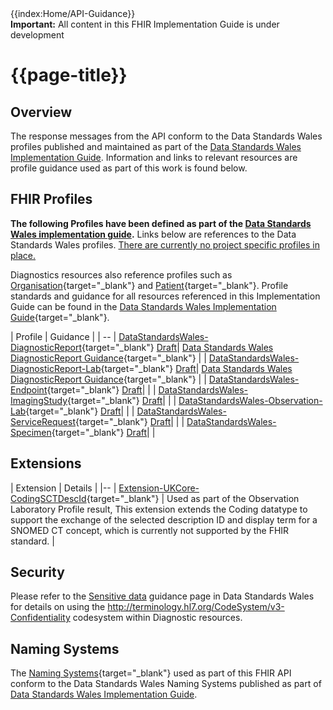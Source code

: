 <div class="col-md-6 guidancesidepanel">
{{index:Home/API-Guidance}} 
</div>
 
<div class="col-md-18">

<div class="warning"><b>Important:</b> All content in this FHIR Implementation Guide is under development</div>


# {{page-title}}

## Overview
The response messages from the API conform to the Data Standards Wales profiles published and maintained as part of the [Data Standards Wales Implementation Guide](https://simplifier.net/guide/fhir-standards-wales-implementation-guide?version=current). Information and links to relevant resources are profile guidance used as part of this work is found below.

## FHIR Profiles

**The following Profiles have been defined as part of the [Data Standards Wales implementation guide](https://simplifier.net/guide/fhir-standards-wales-implementation-guide?version=current).** Links below are references to the Data Standards Wales profiles. <u>There are currently no project specific profiles in place.</u>

Diagnostics resources also reference profiles such as [Organisation](https://simplifier.net/guide/FHIR-Standards-Wales-Implementation-Guide/Home/FHIR-Assets/Profiles-and-Extensions/Profiles/DataStandardsWales-Organization.page.md?version=current){target="_blank"} and [Patient](https://simplifier.net/guide/FHIR-Standards-Wales-Implementation-Guide/Home/FHIR-Assets/Profiles-and-Extensions/Profiles/DataStandardsWales-Patient.page.md?version=current){target="_blank"}. Profile standards and guidance for all resources referenced in this Implementation Guide can be found in the [Data Standards Wales Implementation Guide](https://simplifier.net/guide/FHIR-Standards-Wales-Implementation-Guide/Home?version=current){target="_blank"}.

| Profile | Guidance |
| --
| [DataStandardsWales-DiagnosticReport](https://simplifier.net/guide/FHIR-Standards-Wales-Implementation-Guide/Home/FHIR-Assets/Profiles-and-Extensions/Profiles/DataStandardsWales-DiagnosticReport.page.md?version=current){target="_blank"} <a href="/ui/workflow/overview?id=1" class="tagdraft" target="_blank">Draft</a>| [Data Standards Wales DiagnosticReport Guidance](https://simplifier.net/guide/FHIR-Standards-Wales-Implementation-Guide/Home/Guidance/Diagnostic-Reports?version=current){target="_blank"} |
| [DataStandardsWales-DiagnosticReport-Lab](https://simplifier.net/guide/FHIR-Standards-Wales-Implementation-Guide/Home/FHIR-Assets/Profiles-and-Extensions/Profiles/DataStandardsWales-DiagnosticReport-Lab.page.md?version=current){target="_blank"} <a href="/ui/workflow/overview?id=1" class="tagdraft" target="_blank">Draft</a>| [Data Standards Wales DiagnosticReport Guidance](https://simplifier.net/guide/FHIR-Standards-Wales-Implementation-Guide/Home/Guidance/Diagnostic-Reports?version=current){target="_blank"} |
 | [DataStandardsWales-Endpoint](https://simplifier.net/guide/FHIR-Standards-Wales-Implementation-Guide/Home/FHIR-Assets/Profiles-and-Extensions/Profiles/DataStandardsWales-Endpoint.page.md?version=current){target="_blank"} <a href="/ui/workflow/overview?id=1" class="tagdraft" target="_blank">Draft</a>| |
 | [DataStandardsWales-ImagingStudy](https://simplifier.net/guide/FHIR-Standards-Wales-Implementation-Guide/Home/FHIR-Assets/Profiles-and-Extensions/Profiles/DataStandardsWales-ImagingStudy.page.md?version=current){target="_blank"} <a href="/ui/workflow/overview?id=1" class="tagdraft" target="_blank">Draft</a>| |
 | [DataStandardsWales-Observation-Lab](https://simplifier.net/guide/FHIR-Standards-Wales-Implementation-Guide/Home/FHIR-Assets/Profiles-and-Extensions/Profiles/DataStandardsWales-Observation-Lab.page.md?version=current){target="_blank"} <a href="/ui/workflow/overview?id=1" class="tagdraft" target="_blank">Draft</a>| |
 | [DataStandardsWales-ServiceRequest](https://simplifier.net/guide/FHIR-Standards-Wales-Implementation-Guide/Home/FHIR-Assets/Profiles-and-Extensions/Profiles/DataStandardsWales-ServiceRequest.page.md?version=current){target="_blank"} <a href="/ui/workflow/overview?id=1" class="tagdraft" target="_blank">Draft</a>| |
 | [DataStandardsWales-Specimen](https://simplifier.net/guide/FHIR-Standards-Wales-Implementation-Guide/Home/FHIR-Assets/Profiles-and-Extensions/Profiles/DataStandardsWales-Specimen.page.md?version=current){target="_blank"} <a href="/ui/workflow/overview?id=1" class="tagdraft" target="_blank">Draft</a>| |

## Extensions

| Extension | Details |
|--
| [Extension-UKCore-CodingSCTDescId](https://simplifier.net/guide/HL7FHIRUKCoreR4Release1/Home/ProfilesandExtensions/ExtensionLibrary?version=current#ExtensionUKCore-CodingSCTDescId){target="_blank"}  | Used as part of the Observation Laboratory Profile result, This extension extends the Coding datatype to support the exchange of the selected description ID and display term for a SNOMED CT concept, which is currently not supported by the FHIR standard. |

## Security
Please refer to the [Sensitive data](https://simplifier.net/guide/FHIR-Standards-Wales-Implementation-Guide/Home/Guidance/Sensitive-Data?version=current) guidance page in Data Standards Wales for details on using the http://terminology.hl7.org/CodeSystem/v3-Confidentiality codesystem within Diagnostic resources.

## Naming Systems

The [Naming Systems](https://hl7.org/fhir/namingsystem.html){target="_blank"}  used as part of this FHIR API conform to the Data Standards Wales Naming Systems published as part of [Data Standards Wales Implementation Guide](https://simplifier.net/guide/fhir-standards-wales-implementation-guide?version=current).
</div>
